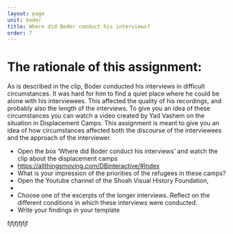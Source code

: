 ```yaml
---
layout: page
unit: boder
title: Where did Boder conduct his interviews?
order: 7
---
```


# The rationale of this assignment:

As is described in the clip, Boder conducted his interviews in difficult circumstances. 
It was hard for him to find a quiet place where he could be alone with his interviewees. 
This affected the quality of his recordings, and probably also the length of the interviews. 
To give you an idea of these circumstances you can watch a video created by Yad Vashem on the situation in Displacement Camps. 
This assignment is meant to give you an idea of how circumstances affected both the discourse of the interviewees and the approach 
of the interviewer. 

<!-- briefing-student -->

- Open the box ‘Where did Boder conduct his interviews’  and watch the clip 
  about the displacement camps
-	https://allthingsmoving.com/DBinteractive/#Index 
- What is your impression of the priorities of the refugees in these camps?
- Open the Youtube channel of the Shoah Visual History Foundation, 
- 
- Choose one of the excerpts of the longer interviews. Reflect on the different conditions in 
  which these interviews were conducted. 
-	Write your findings in your template 

<!-- briefing-teacher -->
fjfjfjfjfjf
